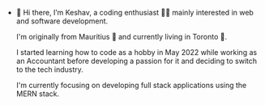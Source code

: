 - 👋 Hi there,
  I’m Keshav, a coding enthusiast 🧑‍💻  mainly interested in web and software development.
  
  I'm originally from Mauritius 🦤 and currently living in Toronto 🍁.

  I started learning how to code as a hobby in  May 2022 while working as an Accountant before developing a passion for it and deciding to switch to the tech industry.

  I'm currently focusing on developing full stack applications using the MERN stack.
  
  


<!---
keshav1207/keshav1207 is a ✨ special ✨ repository because its `README.md` (this file) appears on your GitHub profile.
You can click the Preview link to take a look at your changes.
--->
